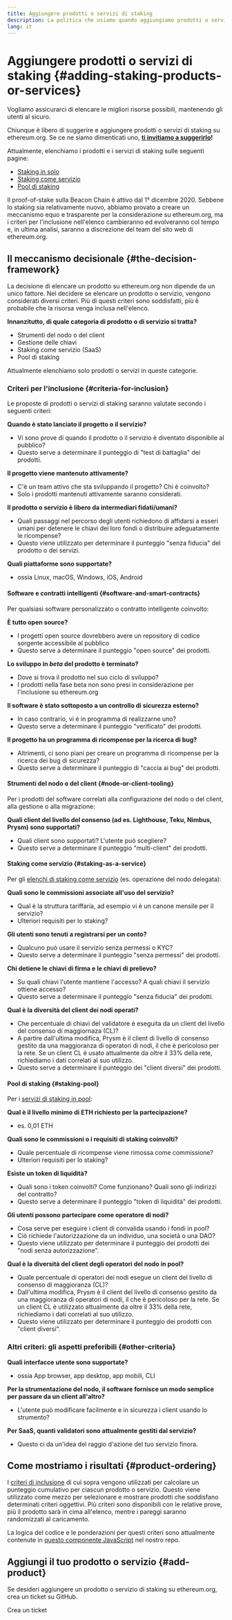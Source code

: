 ```yaml
---
title: Aggiungere prodotti o servizi di staking
description: La politica che usiamo quando aggiungiamo prodotti o servizi di staking a ethereum.org
lang: it
---
```


# Aggiungere prodotti o servizi di staking {#adding-staking-products-or-services}

Vogliamo assicurarci di elencare le migliori risorse possibili, mantenendo gli utenti al sicuro.

Chiunque è libero di suggerire e aggiungere prodotti o servizi di staking su ethereum.org. Se ce ne siamo dimenticati uno, **[ti invitiamo a suggerirlo](https://github.com/ethereum/ethereum-org-website/issues/new?assignees=&labels=feature+%3Asparkles%3A%2Ccontent+%3Afountain_pen%3A&template=suggest_staking_product.yaml&title=Suggest+a+staking+product+or+service)!**

Attualmente, elenchiamo i prodotti e i servizi di staking sulle seguenti pagine:

- [Staking in solo](/staking/solo/)
- [Staking come servizio](/staking/saas/)
- [Pool di staking](/staking/pools/)

Il proof-of-stake sulla Beacon Chain è attivo dal 1° dicembre 2020. Sebbene lo staking sia relativamente nuovo, abbiamo provato a creare un meccanismo equo e trasparente per la considerazione su ethereum.org, ma i criteri per l'inclusione nell'elenco cambieranno ed evolveranno col tempo e, in ultima analisi, saranno a discrezione del team del sito web di ethereum.org.

## Il meccanismo decisionale {#the-decision-framework}

La decisione di elencare un prodotto su ethereum.org non dipende da un unico fattore. Nel decidere se elencare un prodotto o servizio, vengono considerati diversi criteri. Più di questi criteri sono soddisfatti, più è probabile che la risorsa venga inclusa nell'elenco.

**Innanzitutto, di quale categoria di prodotto o di servizio si tratta?**

- Strumenti del nodo o del client
- Gestione delle chiavi
- Staking come servizio (SaaS)
- Pool di staking

Attualmente elenchiamo solo prodotti o servizi in queste categorie.

### Criteri per l'inclusione {#criteria-for-inclusion}

Le proposte di prodotti o servizi di staking saranno valutate secondo i seguenti criteri:

**Quando è stato lanciato il progetto o il servizio?**

- Vi sono prove di quando il prodotto o il servizio è diventato disponibile al pubblico?
- Questo serve a determinare il punteggio di "test di battaglia" dei prodotti.

**Il progetto viene mantenuto attivamente?**

- C'è un team attivo che sta sviluppando il progetto? Chi è coinvolto?
- Solo i prodotti mantenuti attivamente saranno considerati.

**Il prodotto o servizio è libero da intermediari fidati/umani?**

- Quali passaggi nel percorso degli utenti richiedono di affidarsi a esseri umani per detenere le chiavi dei loro fondi o distribuire adeguatamente le ricompense?
- Questo viene utilizzato per determinare il punteggio "senza fiducia" del prodotto o dei servizi.

**Quali piattaforme sono supportate?**

- ossia Linux, macOS, Windows, iOS, Android

#### Software e contratti intelligenti {#software-and-smart-contracts}

Per qualsiasi software personalizzato o contratto intelligente coinvolto:

**È tutto open source?**

- I progetti open source dovrebbero avere un repository di codice sorgente accessibile al pubblico
- Questo serve a determinare il punteggio "open source" dei prodotti.

**Lo sviluppo in _beta_ del prodotto è terminato?**

- Dove si trova il prodotto nel suo ciclo di sviluppo?
- I prodotti nella fase beta non sono presi in considerazione per l'inclusione su ethereum.org

**Il software è stato sottoposto a un controllo di sicurezza esterno?**

- In caso contrario, vi è in programma di realizzarne uno?
- Questo serve a determinare il punteggio "verificato" dei prodotti.

**Il progetto ha un programma di ricompense per la ricerca di bug?**

- Altrimenti, ci sono piani per creare un programma di ricompense per la ricerca dei bug di sicurezza?
- Questo serve a determinare il punteggio di "caccia ai bug" dei prodotti.

#### Strumenti del nodo o del client {#node-or-client-tooling}

Per i prodotti del software correlati alla configurazione del nodo o del client, alla gestione o alla migrazione:

**Quali client del livello del consenso (ad es. Lighthouse, Teku, Nimbus, Prysm) sono supportati?**

- Quali client sono supportati? L'utente può scegliere?
- Questo serve a determinare il punteggio "multi-client" dei prodotti.

#### Staking come servizio {#staking-as-a-service}

Per gli [elenchi di staking come servizio](/staking/saas/) (es. operazione del nodo delegata):

**Quali sono le commissioni associate all'uso del servizio?**

- Qual è la struttura tariffaria, ad esempio vi è un canone mensile per il servizio?
- Ulteriori requisiti per lo staking?

**Gli utenti sono tenuti a registrarsi per un conto?**

- Qualcuno può usare il servizio senza permessi o KYC?
- Questo serve a determinare il punteggio "senza permessi" dei prodotti.

**Chi detiene le chiavi di firma e le chiavi di prelievo?**

- Su quali chiavi l'utente mantiene l'accesso? A quali chiavi il servizio ottiene accesso?
- Questo serve a determinare il punteggio "senza fiducia" dei prodotti.

**Qual è la diversità del client dei nodi operati?**

- Che percentuale di chiavi del validatore è eseguita da un client del livello del consenso di maggiornaza (CL)?
- A partire dall'ultima modifica, Prysm è il client di livello di consenso gestito da una maggioranza di operatori di nodi, il che è pericoloso per la rete. Se un client CL è usato attualmente da oltre il 33% della rete, richiediamo i dati correlati al suo utilizzo.
- Questo serve a determinare il punteggio dei "client diversi" dei prodotti.

#### Pool di staking {#staking-pool}

Per i [servizi di staking in pool](/staking/pools/):

**Qual è il livello minimo di ETH richiesto per la partecipazione?**

- es. 0,01 ETH

**Quali sono le commissioni o i requisiti di staking coinvolti?**

- Quale percentuale di ricompense viene rimossa come commissione?
- Ulteriori requisiti per lo staking?

**Esiste un token di liquidità?**

- Quali sono i token coinvolti? Come funzionano? Quali sono gli indirizzi del contratto?
- Questo serve a determinare il punteggio "token di liquidità" dei prodotti.

**Gli utenti possono partecipare come operatore di nodi?**

- Cosa serve per eseguire i client di convalida usando i fondi in pool?
- Ciò richiede l'autorizzazione da un individuo, una società o una DAO?
- Questo viene utilizzato per determinare il punteggio dei prodotti dei "nodi senza autorizzazione".

**Qual è la diversità del client degli operatori del nodo in pool?**

- Quale percentuale di operatori dei nodi esegue un client del livello di consenso di maggioranza (CL)?
- Dall'ultima modifica, Prysm è il client del livello di consenso gestito da una maggioranza di operatori di nodi, il che è pericoloso per la rete. Se un client CL è utilizzato attualmente da oltre il 33% della rete, richiediamo i dati correlati al suo utilizzo.
- Questo viene utilizzato per determinare il punteggio dei prodotti con "client diversi".

### Altri criteri: gli aspetti preferibili {#other-criteria}

**Quali interfacce utente sono supportate?**

- ossia App browser, app desktop, app mobili, CLI

**Per la strumentazione del nodo, il software fornisce un modo semplice per passare da un client all'altro?**

- L'utente può modificare facilmente e in sicurezza i client usando lo strumento?

**Per SaaS, quanti validatori sono attualmente gestiti dal servizio?**

- Questo ci da un'idea del raggio d'azione del tuo servizio finora.

## Come mostriamo i risultati {#product-ordering}

I [criteri di inclusione](#criteria-for-inclusion) di cui sopra vengono utilizzati per calcolare un punteggio cumulativo per ciascun prodotto o servizio. Questo viene utilizzato come mezzo per selezionare e mostrare prodotti che soddisfano determinati criteri oggettivi. Più criteri sono disponibili con le relative prove, più il prodotto sarà in cima all'elenco, mentre i pareggi saranno randomizzati al caricamento.

La logica del codice e le ponderazioni per questi criteri sono attualmente contenute in [questo componente JavaScript](https://github.com/ethereum/ethereum-org-website/blob/dev/src/components/Staking/StakingProductsCardGrid.js#L350) nel nostro repo.

## Aggiungi il tuo prodotto o servizio {#add-product}

Se desideri aggiungere un prodotto o servizio di staking su ethereum.org, crea un ticket su GitHub.

<ButtonLink to="https://github.com/ethereum/ethereum-org-website/issues/new?assignees=&labels=feature+%3Asparkles%3A%2Ccontent+%3Afountain_pen%3A&template=suggest_staking_product.yaml&title=Suggest+a+staking+product+or+service">
  Crea un ticket
</ButtonLink>
